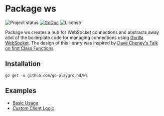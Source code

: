 Package ws
==========
![Project status](https://img.shields.io/badge/version-0.1.0-green.svg)
[![GoDoc](https://godoc.org/github.com/go-playground/ws?status.svg)](https://godoc.org/github.com/go-playground/ws)
![License](https://img.shields.io/dub/l/vibe-d.svg)

Package ws creates a hub for WebSocket connections and abstracts away allot of the boilerplate code for managing connections using [Gorilla WebSocket](https://github.com/gorilla/websocket). The design of this library was inspired by [Dave Cheney's Talk on first Class Functions](https://www.youtube.com/watch?v=5buaPyJ0XeQ)

Installation
-------------
```shell
go get -u github.com/go-playground/ws
```

Examples
---------
- [Basic Usage](https://github.com/go-playground/ws/blob/master/examples/basic/main.go)
- [Custom Client Logic](https://github.com/go-playground/ws/blob/master/examples/custom/main.go)